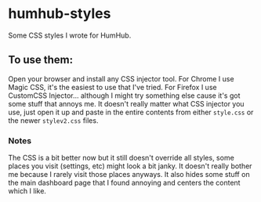 # humhub-styles

Some CSS styles I wrote for HumHub.

## To use them:

Open your browser and install any CSS injector tool. For Chrome I use Magic CSS, it's the easiest to use that I've tried. For Firefox I use CustomCSS Injector... although I might try something else cause it's got some stuff that annoys me. 
It doesn't really matter what CSS injector you use, just open it up and paste in the entire contents from either `style.css` or the newer `stylev2.css` files.


### Notes

The CSS is a bit better now but it still doesn't override all styles, some places you visit (settings, etc) might look a bit janky. It doesn't really bother me because I rarely visit those places anyways.
It also hides some stuff on the main dashboard page that I found annoying and centers the content which I like. 
